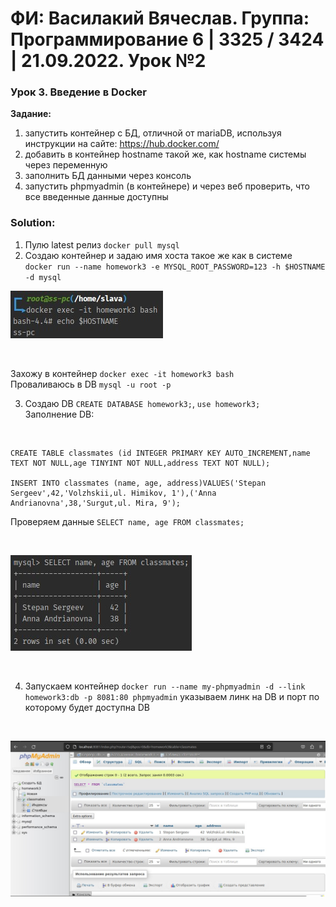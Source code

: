 # ФИ: Василакий Вячеслав. Группа: Программирование 6 | 3325 / 3424 | 21.09.2022. Урок №2

### Урок 3. Введение в Docker

__Задание:__
1) запустить контейнер с БД, отличной от mariaDB, используя инструкции на сайте: https://hub.docker.com/ <br>
2) добавить в контейнер hostname такой же, как hostname системы через переменную <br>
3) заполнить БД данными через консоль <br>
4) запустить phpmyadmin (в контейнере) и через веб проверить, что все введенные данные доступны <br>

### Solution:

1) Пулю latest релиз `docker pull mysql` <br>
2) Создаю контейнер и задаю имя хоста такое же как в системе <br> 
`docker run --name homework3 -e MYSQL_ROOT_PASSWORD=123 -h $HOSTNAME -d mysql` <br>

![HOSTNAME.jpeg](img%2FHOSTNAME.jpeg)

<br>

Захожу в контейнер `docker exec -it homework3 bash` <br>
Проваливаюсь в DB `mysql -u root -p` <br>

3) Создаю DB `CREATE DATABASE homework3;`, `use homework3;` <br>
Заполнение DB:

<br>

```MySQL
CREATE TABLE classmates (id INTEGER PRIMARY KEY AUTO_INCREMENT,name TEXT NOT NULL,age TINYINT NOT NULL,address TEXT NOT NULL);
   
INSERT INTO classmates (name, age, address)VALUES('Stepan Sergeev',42,'Volzhskii,ul. Himikov, 1'),('Anna Andrianovna',38,'Surgut,ul. Mira, 9');
```

Проверяем данные `SELECT name, age FROM classmates;` 

<br>

![DB_data.jpeg](img%2FDB_data.jpeg) 

<br>

4) Запускаем контейнер `docker run --name my-phpmyadmin -d --link homework3:db -p 8081:80 phpmyadmin`
указываем линк на DB и порт по которому будет доступна DB 

<br>

![PHP_myadmin.jpeg](img%2FPHP_myadmin.jpeg)